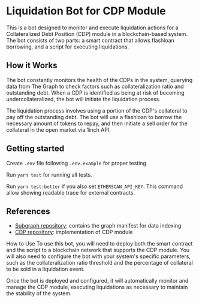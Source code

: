 # Liquidation Bot for CDP Module
This is a bot designed to monitor and execute liquidation actions for a Collateralized Debt Position (CDP) module in a blockchain-based system. The bot consists of two parts: a smart contract that allows flashloan borrowing, and a script for executing liquidations.

## How it Works
The bot constantly monitors the health of the CDPs in the system, querying data from The Graph to check factors such as collateralization ratio and outstanding debt. When a CDP is identified as being at risk of becoming undercollateralized, the bot will initiate the liquidation process.

The liquidation process involves using a portion of the CDP's collateral to pay off the outstanding debt. The bot will use a flashloan to borrow the necessary amount of tokens to repay, and then initiate a sell order for the collateral in the open market via 1inch API.

## Getting started
Create `.env` file following `.env.example` for proper testing

Run `yarn test` for running all tests.

Run `yarn test:better` if you also set `ETHERSCAN_API_KEY`. This command allow showing readable trace for external contracts.

## References
* [Subgraph repository](https://github.com/zkBob/cdp-nft-subgraph): contains the graph manifest for data indexing
* [CDP repository](https://github.com/zkBob/bob-cdp-contracts): implementation of CDP module

How to Use
To use this bot, you will need to deploy both the smart contract and the script to a blockchain network that supports the CDP module. You will also need to configure the bot with your system's specific parameters, such as the collateralization ratio threshold and the percentage of collateral to be sold in a liquidation event.

Once the bot is deployed and configured, it will automatically monitor and manage the CDP module, executing liquidations as necessary to maintain the stability of the system.
